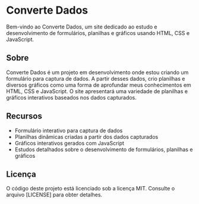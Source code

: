 # Converte Dados

Bem-vindo ao Converte Dados, um site dedicado ao estudo e desenvolvimento de formulários, planilhas e gráficos usando HTML, CSS e JavaScript.

## Sobre

Converte Dados é um projeto em desenvolvimento onde estou criando um formulário para captura de dados. A partir desses dados, crio planilhas e diversos gráficos como uma forma de aprofundar meus conhecimentos em HTML, CSS e JavaScript. O site apresentará uma variedade de planilhas e gráficos interativos baseados nos dados capturados.

## Recursos

- Formulário interativo para captura de dados
- Planilhas dinâmicas criadas a partir dos dados capturados
- Gráficos interativos gerados com JavaScript
- Estudos detalhados sobre o desenvolvimento de formulários, planilhas e gráficos

## Licença

O código deste projeto está licenciado sob a licença MIT. Consulte o arquivo [LICENSE] para obter detalhes.
